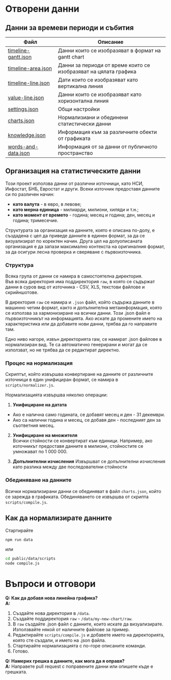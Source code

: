 # Отворени данни

## Данни за времеви периоди и събития

| Файл                                       | Описание                                                         |
| ------------------------------------------ | ---------------------------------------------------------------- |
| [timeline-gantt.json](timeline-gantt.json) | Данни които се изобразяват в формат на gantt chart               |
| [timeline-area.json](timeline-area.json)   | Данни за периоди от време които се изобразяват на цялата графика |
| [timeline-line.json](timeline-line.json)   | Дати които се изобразяват като вертикална линия                  |
| [value-line.json](value-line.json)         | Данни които се изобразяват като хоризонтална линия               |
| [settings.json](settings.json)             | Общи настройки                                                   |
| [charts.json](charts.json)                 | Нормализиани и обединени статистически данни                     |
| [knowledge.json](knowledge.json)           | Информация към за различните обекти от графиката                 |
| [words-and-data.json](words-and-data.json) | Информация от за данни от публичното пространство                |

## Организация на статистическите данни

Този проект използва данни от различни източници, като НСИ, Инфостат, БНБ, Евростат и други. Всеки източник предоставя данните си по различен начин:

- **като валута** - в евро, в левове;
- **като мерна единица** - милиарди, милиони, хиляди и т.н.;
- **като момент от времето** - година; месец и година; ден, месец и година; тримесечие.

Структурата за организация на данните, която е описана по-долу, е създадена с цел да приведе данните в единен формат, за да се визуализират по коректен начин. Друга цел на долуописаната организация е да запази максимално контекста на оригиналния формат, за да осигури лесна проверка и сверяване с първоизточника.

### Структура

Всяка група от данни се намира в самостоятелна директория.  
Във всяка директория има поддиректория `raw`, в която се съдържат данни в суров вид от източника - CSV, XLS, текстови файлове и скрийншотове.

В директория `raw` се намира и `.json` файл, който съдържа данните в машинно четим формат, както и допълнителна метаинформация, която се използва за хармонизиране на всички данни. Този .json файл е първоизточникът на информацията. Ако искате да промените името на характеристика или да добавите нови данни, трябва да го направите там.

Едно ниво нагоре, извън директорията raw, се намират .json файлове в нормализиран вид. Те са автоматично генерирани и могат да се използват, но не трябва да се редактират директно.

### Процес на нормализация

Скриптът, който извършва конвертиране на данните от различните източници в един унифициран формат, се намира в `scripts/normalizer.js`.

Нормализацията извършва няколко операции:

1. **Унифициране на датата**

- Ако е налична само годината, се добавят месец и ден - 31 декември.
- Ако са налични година и месец, се добавя ден - последният ден за съответния месец.

2. **Унифициране на множителя**  
   Всички стойности се конвертират към единици. Например, ако източникът предоставя данните в милиони, стойностите се умножават по 1 000 000.

3. **Допълнителни изчисления**
   Извършват се допълнителни изчисления като разлика между две последователни стойности

### Обединяване на данните

Всички нормализирани данни се обединяват в файл `charts.json`, който се зарежда в графиката. Обединяването се извършва от скрипта `scripts/compile.js`.

## Как да нормализирате данните

Стартирайте

```bash
npm run data
```

или

```bash
cd public/data/scripts
node compile.js
```

# Въпроси и отговори

**Q: Как да добавя нова линейна графика?**  
**A:**

1. Създайте нова директория в `/data`.
2. Създайте поддиректория `raw` - `/data/my-new-chart/raw`.
3. В `raw` създайте .json файл с данните, които искате да визуализирате. Използвайте някой от наличните файлове за пример.
4. Редактирайте `scripts/compile.js` и добавете името на директорията, която сте създали, и името на .json файла.
5. Стартирайте нормализацията с по-горе описаните команди.
6. Готово.

**Q: Намерих грешка в данните, как мога да я оправя?**  
**A:** Направете pull request с поправените данни или опишете къде е грешката.
